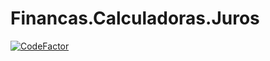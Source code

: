 # Financas.Calculadoras.Juros

[![CodeFactor](https://www.codefactor.io/repository/github/maiconfi/financas.calculadoras.juros/badge)](https://www.codefactor.io/repository/github/maiconfi/financas.calculadoras.juros)
